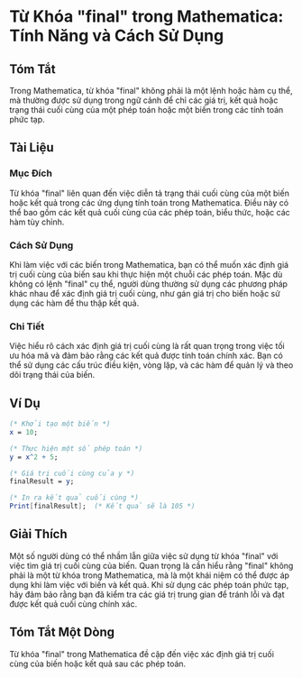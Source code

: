 <!--
Meta Description: # Từ Khóa "final" trong Mathematica: Tính Năng và Cách Sử Dụng ## Tóm Tắt Trong Mathematica, từ khóa "final" không phải là một lệnh hoặc hàm cụ thể, m...
Meta Keywords: các, một, cuối, cùng, trong
-->

# Từ Khóa "final" trong Mathematica: Tính Năng và Cách Sử Dụng

## Tóm Tắt
Trong Mathematica, từ khóa "final" không phải là một lệnh hoặc hàm cụ thể, mà thường được sử dụng trong ngữ cảnh để chỉ các giá trị, kết quả hoặc trạng thái cuối cùng của một phép toán hoặc một biến trong các tính toán phức tạp.

## Tài Liệu
### Mục Đích
Từ khóa "final" liên quan đến việc diễn tả trạng thái cuối cùng của một biến hoặc kết quả trong các ứng dụng tính toán trong Mathematica. Điều này có thể bao gồm các kết quả cuối cùng của các phép toán, biểu thức, hoặc các hàm tùy chỉnh.

### Cách Sử Dụng
Khi làm việc với các biến trong Mathematica, bạn có thể muốn xác định giá trị cuối cùng của biến sau khi thực hiện một chuỗi các phép toán. Mặc dù không có lệnh "final" cụ thể, người dùng thường sử dụng các phương pháp khác nhau để xác định giá trị cuối cùng, như gán giá trị cho biến hoặc sử dụng các hàm để thu thập kết quả.

### Chi Tiết
Việc hiểu rõ cách xác định giá trị cuối cùng là rất quan trọng trong việc tối ưu hóa mã và đảm bảo rằng các kết quả được tính toán chính xác. Bạn có thể sử dụng các cấu trúc điều kiện, vòng lặp, và các hàm để quản lý và theo dõi trạng thái của biến.

## Ví Dụ
```mathematica
(* Khởi tạo một biến *)
x = 10;

(* Thực hiện một số phép toán *)
y = x^2 + 5;

(* Giá trị cuối cùng của y *)
finalResult = y;

(* In ra kết quả cuối cùng *)
Print[finalResult];  (* Kết quả sẽ là 105 *)
```

## Giải Thích
Một số người dùng có thể nhầm lẫn giữa việc sử dụng từ khóa "final" với việc tìm giá trị cuối cùng của biến. Quan trọng là cần hiểu rằng "final" không phải là một từ khóa trong Mathematica, mà là một khái niệm có thể được áp dụng khi làm việc với biến và kết quả. Khi sử dụng các phép toán phức tạp, hãy đảm bảo rằng bạn đã kiểm tra các giá trị trung gian để tránh lỗi và đạt được kết quả cuối cùng chính xác.

## Tóm Tắt Một Dòng
Từ khóa "final" trong Mathematica đề cập đến việc xác định giá trị cuối cùng của biến hoặc kết quả sau các phép toán.